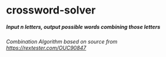 # crossword-solver

##### Input n letters, output possible words combining those letters

###### Combination Algorithm based on source from https://rextester.com/OUC90847
